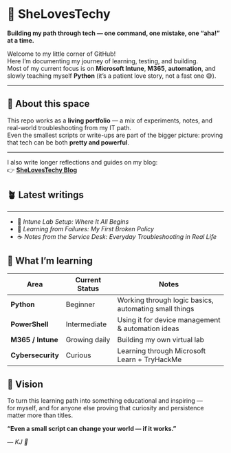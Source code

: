# 🌸 SheLovesTechy

**Building my path through tech — one command, one mistake, one “aha!” at a time.**

Welcome to my little corner of GitHub!  
Here I’m documenting my journey of learning, testing, and building.  
Most of my current focus is on **Microsoft Intune**, **M365**, **automation**, and slowly teaching myself **Python** 
(it’s a patient love story, not a fast one 😅).

---

## 🧭 About this space

This repo works as a **living portfolio** — a mix of experiments, notes, and real-world troubleshooting from my IT path.  
Even the smallest scripts or write-ups are part of the bigger picture: proving that tech can be both **pretty and powerful**.

---

I also write longer reflections and guides on my blog:  
👉 [**SheLovesTechy Blog**](https://shelovestechy.blogspot.com/)

## 🪴 Latest writings
<!-- BLOG-POST-LIST:START -->
<!-- BLOG-POST-LIST:END -->

---

- 🩷 *Intune Lab Setup: Where It All Begins*  
- 🌿 *Learning from Failures: My First Broken Policy*  
- ☕ *Notes from the Service Desk: Everyday Troubleshooting in Real Life*  



## 🐍 What I’m learning

| Area | Current Status | Notes |
|------|----------------|-------|
| **Python** | Beginner | Working through logic basics, automating small things |
| **PowerShell** | Intermediate | Using it for device management & automation ideas |
| **M365 / Intune** | Growing daily | Building my own virtual lab |
| **Cybersecurity** | Curious | Learning through Microsoft Learn + TryHackMe |



## 🌙 Vision

To turn this learning path into something educational and inspiring —  
for myself, and for anyone else proving that curiosity and persistence matter more than titles.



**“Even a small script can change your world — if it works.”**

— *KJ 🩷*

